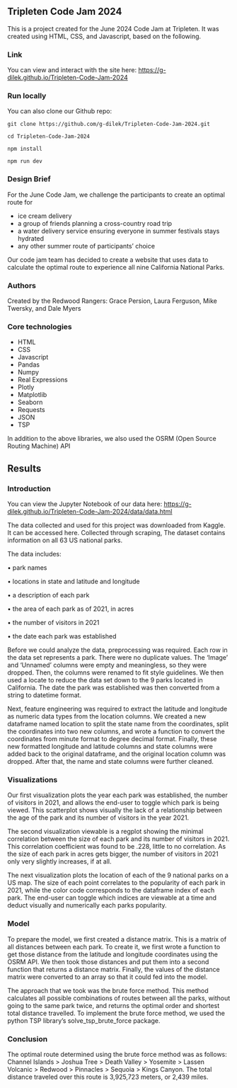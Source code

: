 ## Tripleten Code Jam 2024

This is a project created for the June 2024 Code Jam at Tripleten. It was created using HTML, CSS, and Javascript, based on the following.

### Link

You can view and interact with the site here: https://g-dilek.github.io/Tripleten-Code-Jam-2024

### Run locally

You can also clone our Github repo:

`git clone https://github.com/g-dilek/Tripleten-Code-Jam-2024.git`

`cd Tripleten-Code-Jam-2024`

`npm install`

`npm run dev`

### Design Brief

For the June Code Jam, we challenge the participants to create an optimal route for

- ice cream delivery
- a group of friends planning a cross-country road trip
- a water delivery service ensuring everyone in summer festivals stays hydrated
- any other summer route of participants’ choice

Our code jam team has decided to create a website that uses data to calculate the optimal route to experience all nine California National Parks.

### Authors

Created by the Redwood Rangers: Grace Persion, Laura Ferguson, Mike Twersky, and Dale Myers

### Core technologies

- HTML
- CSS
- Javascript
- Pandas
- Numpy
- Real Expressions
- Plotly
- Matplotlib
- Seaborn
- Requests
- JSON
- TSP

In addition to the above libraries, we also used the OSRM (Open Source Routing Machine) API

## Results

### Introduction

You can view the Jupyter Notebook of our data here: https://g-dilek.github.io/Tripleten-Code-Jam-2024/data/data.html

The data collected and used for this project was downloaded from Kaggle. It can be accessed here. Collected through scraping, The dataset contains information on all 63 US national parks.

The data includes:

• park names

• locations in state and latitude and longitude

• a description of each park

• the area of each park as of 2021, in acres

• the number of visitors in 2021

• the date each park was established

Before we could analyze the data, preprocessing was required. Each row in the data set represents a park. There were no duplicate values. The ‘Image’ and ‘Unnamed’ columns were empty and meaningless, so they were dropped. Then, the columns were renamed to fit style guidelines. We then used a locate to reduce the data set down to the 9 parks located in California. The date the park was established was then converted from a string to datetime format.

Next, feature engineering was required to extract the latitude and longitude as numeric data types from the location columns. We created a new dataframe named location to split the state name from the coordinates, split the coordinates into two new columns, and wrote a function to convert the coordinates from minute format to degree decimal format. Finally, these new formatted longitude and latitude columns and state columns were added back to the original dataframe, and the original location column was dropped.
After that, the name and state columns were further cleaned.

### Visualizations

Our first visualization plots the year each park was established, the number of visitors in 2021, and allows the end-user to toggle which park is being viewed. This scatterplot shows visually the lack of a relationship between the age of the park and its number of visitors in the year 2021.

The second visualization viewable is a regplot showing the minimal correlation between the size of each park and its number of visitors in 2021. This correlation coefficient was found to be .228, little to no correlation. As the size of each park in acres gets bigger, the number of visitors in 2021 only very slightly increases, if at all.

The next visualization plots the location of each of the 9 national parks on a US map. The size of each point correlates to the popularity of each park in 2021, while the color code corresponds to the dataframe index of each park. The end-user can toggle which indices are viewable at a time and deduct visually and numerically each parks popularity.

### Model

To prepare the model, we first created a distance matrix. This is a matrix of all distances between each park. To create it, we first wrote a function to get those distance from the latitude and longitude coordinates using the OSRM API. We then took those distances and put them into a second function that returns a distance matrix. Finally, the values of the distance matrix were converted to an array so that it could fed into the model.

The approach that we took was the brute force method. This method calculates all possible combinations of routes between all the parks, without going to the same park twice, and returns the optimal order and shortest total distance travelled. To implement the brute force method, we used the python TSP library’s solve_tsp_brute_force package.

### Conclusion

The optimal route determined using the brute force method was as follows:
Channel Islands > Joshua Tree > Death Valley > Yosemite > Lassen Volcanic > Redwood > Pinnacles > Sequoia > Kings Canyon.
The total distance traveled over this route is 3,925,723 meters, or 2,439 miles.
